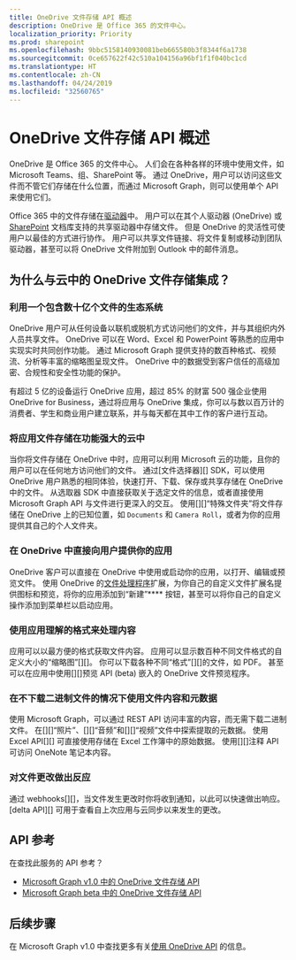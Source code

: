 ```yaml
---
title: OneDrive 文件存储 API 概述
description: OneDrive 是 Office 365 的文件中心。
localization_priority: Priority
ms.prod: sharepoint
ms.openlocfilehash: 9bbc5158140930081beb665580b3f8344f6a1738
ms.sourcegitcommit: 0ce657622f42c510a104156a96bf1f1f040bc1cd
ms.translationtype: HT
ms.contentlocale: zh-CN
ms.lasthandoff: 04/24/2019
ms.locfileid: "32560765"
---
```

# <a name="onedrive-file-storage-api-overview"></a>OneDrive 文件存储 API 概述

OneDrive 是 Office 365 的文件中心。
人们会在各种各样的环境中使用文件，如 Microsoft Teams、组、SharePoint 等。
通过 OneDrive，用户可以访问这些文件而不管它们存储在什么位置，而通过 Microsoft Graph，则可以使用单个 API 来使用它们。

Office 365 中的文件存储在[驱动器][Drive API]中。
用户可以在其个人驱动器 (OneDrive) 或 [SharePoint][] 文档库支持的共享驱动器中存储文件。
但是 OneDrive 的灵活性可使用户以最佳的方式进行协作。
用户可以共享文件链接、将文件复制或移动到团队驱动器，甚至可以将 OneDrive 文件附加到 Outlook 中的邮件消息。

## <a name="why-integrate-with-onedrive-file-storage-in-the-cloud"></a>为什么与云中的 OneDrive 文件存储集成？

### <a name="tap-into-an-ecosystem-with-billions-of-files"></a>利用一个包含数十亿个文件的生态系统

OneDrive 用户可从任何设备以联机或脱机方式访问他们的文件，并与其组织内外人员共享文件。
OneDrive 可以在 Word、Excel 和 PowerPoint 等熟悉的应用中实现实时共同创作功能。
通过 Microsoft Graph 提供支持的数百种格式、视频流、分析等丰富的缩略图呈现文件。
OneDrive 中的数据受到客户信任的高级加密、合规性和安全性功能的保护。

有超过 5 亿的设备运行 OneDrive 应用，超过 85% 的财富 500 强企业使用 OneDrive for Business，通过将应用与 OneDrive 集成，你可以与数以百万计的消费者、学生和商业用户建立联系，并与每天都在其中工作的客户进行互动。

### <a name="store-your-apps-files-in-a-powerful-cloud"></a>将应用文件存储在功能强大的云中

当你将文件存储在 OneDrive 中时，应用可以利用 Microsoft 云的功能，且你的用户可以在任何地方访问他们的文件。
通过[文件选择器][] SDK，可以使用 OneDrive 用户熟悉的相同体验，快速打开、下载、保存或共享存储在 OneDrive 中的文件。
从选取器 SDK 中直接获取关于选定文件的信息，或者直接使用 Microsoft Graph API 与文件进行更深入的交互。
使用[][]“特殊文件夹”将文件存储在 OneDrive 上的已知位置，如 `Documents` 和 `Camera Roll`，或者为你的应用提供其自己的个人文件夹。

### <a name="bring-your-app-straight-to-users-within-onedrive"></a>在 OneDrive 中直接向用户提供你的应用

OneDrive 客户可以直接在 OneDrive 中使用或启动你的应用，以打开、编辑或预览文件。
使用 OneDrive 的[文件处理程序][]扩展，为你自己的自定义文件扩展名提供图标和预览，将你的应用添加到“新建”**** 按钮，甚至可以将你自己的自定义操作添加到菜单栏以启动应用。

### <a name="work-with-content-in-formats-your-app-understands"></a>使用应用理解的格式来处理内容

应用可以以最方便的格式获取文件内容。
应用可以显示数百种不同文件格式的自定义大小的“缩略图”[][]。
你可以下载各种不同“格式”[][]的文件，如 PDF。
甚至可以在应用中使用[][]预览 API (beta) 嵌入的 OneDrive 文件预览程序。

### <a name="work-with-file-content-and-metadata-without-downloading-the-binary"></a>在不下载二进制文件的情况下使用文件内容和元数据

使用 Microsoft Graph，可以通过 REST API 访问丰富的内容，而无需下载二进制文件。
在[][]“照片”、[][]“音频”和[][]“视频”文件中探索提取的元数据。
使用 Excel API[][] 可直接使用存储在 Excel 工作簿中的原始数据。
使用[][]注释 API 可访问 OneNote 笔记本内容。

### <a name="react-to-file-changes"></a>对文件更改做出反应

通过 webhooks[][]，当文件发生更改时你将收到通知，以此可以快速做出响应。
[delta API][] 可用于查看自上次应用与云同步以来发生的更改。

## <a name="api-reference"></a>API 参考
在查找此服务的 API 参考？

- [Microsoft Graph v1.0 中的 OneDrive 文件存储 API](/graph/api/resources/onedrive?view=graph-rest-1.0)
- [Microsoft Graph beta 中的 OneDrive 文件存储 API](/graph/api/resources/onedrive?view=graph-rest-beta)

## <a name="next-steps"></a>后续步骤

在 Microsoft Graph v1.0 中查找更多有关[使用 OneDrive API][Drive API] 的信息。

[SharePoint]: sharepoint-concept-overview.md
[文件选取器]: https://dev.onedrive.com/sdk/js-v72/js-picker-overview.htm
[文件处理程序]: https://docs.microsoft.com/onedrive/developer/file-handlers
[特殊文件夹]: /graph/api/drive-get-specialfolder?view=graph-rest-1.0
[注释 API]: integrate-with-onenote.md
[Excel API]: /graph/api/resources/excel?view=graph-rest-1.0
[REST API]: /graph/api/resources/onedrive?view=graph-rest-1.0
[增量 API]: /graph/api/driveitem-delta?view=graph-rest-1.0
[视频]: /graph/api/resources/video?view=graph-rest-1.0
[照片]: /graph/api/resources/photo?view=graph-rest-1.0
[音频]: /graph/api/resources/audio?view=graph-rest-1.0
[格式]: /graph/api/driveitem-get-content-format?view=graph-rest-1.0
[缩略图]: /graph/api/driveitem-list-thumbnails?view=graph-rest-1.0
[预览]: /graph/api/driveitem-preview?view=graph-rest-beta
[webhooks]: /graph/api/resources/webhooks?view=graph-rest-1.0
[Drive API]: /graph/api/resources/onedrive?view=graph-rest-1.0
